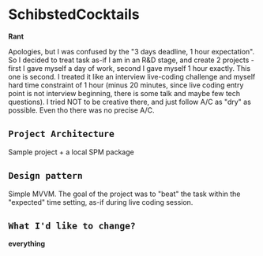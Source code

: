 # SchibstedCocktails
**Rant**

Apologies, but I was confused by the "3 days deadline, 1 hour expectation". So I decided to treat task as-if I am in an R&D stage, and create 2 projects - first I gave myself a day of work, second I gave myself 1 hour exactly. This one is second. 
I treated it like an interview live-coding challenge and myself hard time constraint of 1 hour (minus 20 minutes, since live coding entry point is not interview beginning, there is some talk and maybe few tech questions).
I tried NOT to be creative there, and just follow A/C as "dry" as possible. Even tho there was no precise A/C.

``Project Architecture``
- 
Sample project + a local SPM package

``Design pattern``
-
Simple MVVM. The goal of the project was to "beat" the task within the "expected" time setting, as-if during live coding session.

``What I'd like to change?``
-
**everything**
